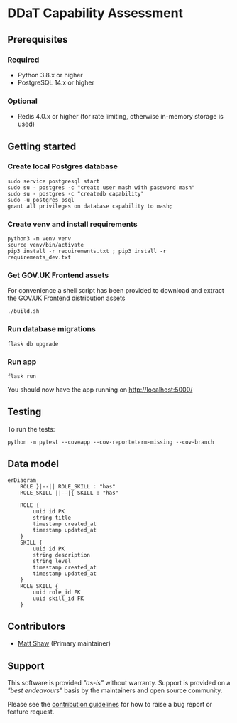 # DDaT Capability Assessment

## Prerequisites

### Required

- Python 3.8.x or higher
- PostgreSQL 14.x or higher

### Optional

- Redis 4.0.x or higher (for rate limiting, otherwise in-memory storage is used)

## Getting started

### Create local Postgres database

```shell
sudo service postgresql start
sudo su - postgres -c "create user mash with password mash"
sudo su - postgres -c "createdb capability"
sudo -u postgres psql
grant all privileges on database capability to mash;
```

### Create venv and install requirements

```shell
python3 -m venv venv
source venv/bin/activate
pip3 install -r requirements.txt ; pip3 install -r requirements_dev.txt
```

### Get GOV.UK Frontend assets

For convenience a shell script has been provided to download and extract the GOV.UK Frontend distribution assets

```shell
./build.sh
```

### Run database migrations

```shell
flask db upgrade
```

### Run app

```shell
flask run
```

You should now have the app running on <http://localhost:5000/>

## Testing

To run the tests:

```shell
python -m pytest --cov=app --cov-report=term-missing --cov-branch
```

## Data model

```mermaid
erDiagram
    ROLE }|--|| ROLE_SKILL : "has"
    ROLE_SKILL ||--|{ SKILL : "has"

    ROLE {
        uuid id PK
        string title
        timestamp created_at
        timestamp updated_at
    }
    SKILL {
        uuid id PK
        string description
        string level
        timestamp created_at
        timestamp updated_at
    }
    ROLE_SKILL {
        uuid role_id FK
        uuid skill_id FK
    }
```

## Contributors

- [Matt Shaw](https://github.com/matthew-shaw) (Primary maintainer)

## Support

This software is provided _"as-is"_ without warranty. Support is provided on a _"best endeavours"_ basis by the maintainers and open source community.

Please see the [contribution guidelines](CONTRIBUTING.md) for how to raise a bug report or feature request.
